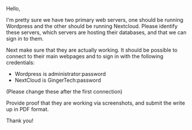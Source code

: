 Hello,

I'm pretty sure we have two primary web servers, one should be running Wordpress and the other should be running Nextcloud. Please identify these servers, which servers are hosting their databases, and that we can sign in to them.

Next make sure that they are actually working. It should be possible to connect to their main webpages and to sign in with the following credentials:

  - Wordpress is administrator:password
  - NextCloud is GingerTech:password

(Please change these after the first connection)

Provide proof that they are working via screenshots, and submit the write up in PDF format.

Thank you!
